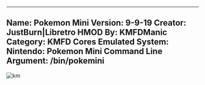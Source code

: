 -----------------------
Name: Pokemon Mini
Version: 9-9-19
Creator: JustBurn|Libretro
HMOD By: KMFDManic
Category: KMFD Cores
Emulated System: Nintendo: Pokemon Mini
Command Line Argument: /bin/pokemini
-----------------------
![km](https://i.imgur.com/qPeCOpD.png)
 